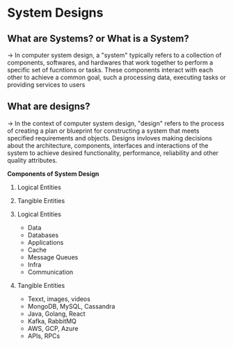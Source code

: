 # System Designs

## What are Systems? or What is a System?
-> In computer system design, a "system" typically refers to a collection of components, softwares,
and hardwares that work together to perform a specific set of fucntions or tasks. These components interact
with each other to achieve a common goal, such a processing data, executing tasks or providing services to users

## What are designs?
-> In the context of computer system design, "design" refers to the process of creating a plan or blueprint
for constructing a system that meets specified requirements and objects. Designs invloves making decisions
about the architecture, components, interfaces and interactions of the system to achieve desired 
functionality, performance, reliability and other quality attributes.

**Components of System Design**
1) Logical Entities
2) Tangible Entities

1) Logical Entities
   - Data
   - Databases
   - Applications
   - Cache
   - Message Queues
   - Infra
   - Communication
  
2) Tangible Entities
   - Texxt, images, videos
   - MongoDB, MySQL, Cassandra
   - Java, Golang, React
   - Kafka, RabbitMQ
   - AWS, GCP, Azure
   - APIs, RPCs
